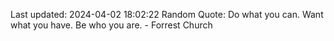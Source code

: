 Last updated: 2024-04-02 18:02:22
Random Quote: Do what you can. Want what you have. Be who you are. - Forrest Church